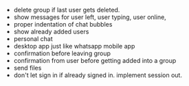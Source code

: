 * delete group if last user gets deleted.
* show messages for user left, user typing, user online, 
* proper indentation of chat bubbles
* show already added users
* personal chat
* desktop app just like whatsapp mobile app
* confirmation before leaving group
* confirmation from user before getting added into a group
* send files
* don't let sign in if already signed in. implement session out.
